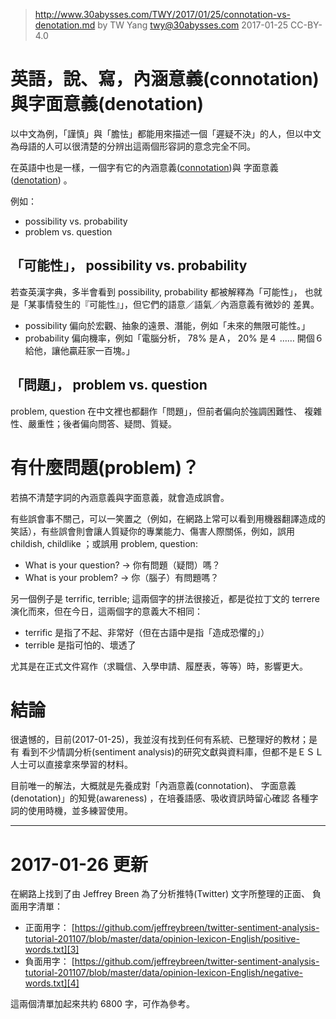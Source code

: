 ﻿> http://www.30abysses.com/TWY/2017/01/25/connotation-vs-denotation.md
> by TW Yang <twy@30abysses.com> 2017-01-25 CC-BY-4.0

# 英語，說、寫，內涵意義(connotation)與字面意義(denotation)

以中文為例，「謹慎」與「膽怯」都能用來描述一個「遲疑不決」的人，但以中文
為母語的人可以很清楚的分辨出這兩個形容詞的意念完全不同。

在英語中也是一樣，一個字有它的內涵意義([connotation][1])與
字面意義([denotation][2]) 。

[1]: https://en.wikipedia.org/wiki/Connotation
[2]: https://en.wikipedia.org/wiki/Denotation

例如：

* possibility vs. probability
* problem vs. question


##  「可能性」， possibility vs. probability

若查英漢字典，多半會看到 possibility, probability 都被解釋為「可能性」，
也就是「某事情發生的『可能性』」，但它們的語意／語氣／內涵意義有微妙的
差異。

* possibility 偏向於宏觀、抽象的遠景、潛能，例如「未來的無限可能性。」
* probability 偏向機率，例如「電腦分析， 78% 是Ａ， 20% 是４ …… 開個６
  給他，讓他贏莊家一百塊。」


##  「問題」， problem vs. question

problem, question 在中文裡也都翻作「問題」，但前者偏向於強調困難性、
複雜性、嚴重性；後者偏向問答、疑問、質疑。



# 有什麼問題(problem)？

若搞不清楚字詞的內涵意義與字面意義，就會造成誤會。

有些誤會事不關己，可以一笑置之（例如，在網路上常可以看到用機器翻譯造成的
笑話），有些誤會則會讓人質疑你的專業能力、傷害人際關係，例如，誤用
childish, childlike ；或誤用 problem, question:

* What is your question?  →  你有問題（疑問）嗎？
* What is your problem? →  你（腦子）有問題嗎？

另一個例子是 terrific, terrible;  這兩個字的拼法很接近，都是從拉丁文的
terrere 演化而來，但在今日，這兩個字的意義大不相同：

* terrific  是指了不起、非常好（但在古語中是指「造成恐懼的」）
* terrible  是指可怕的、壞透了

尤其是在正式文件寫作（求職信、入學申請、履歷表，等等）時，影響更大。



# 結論

很遺憾的，目前(2017-01-25)，我並沒有找到任何有系統、已整理好的教材；是有
看到不少情調分析(sentiment analysis)的研究文獻與資料庫，但都不是ＥＳＬ
人士可以直接拿來學習的材料。

目前唯一的解法，大概就是先養成對「內涵意義(connotation)、
字面意義(denotation)」的知覺(awareness) ，在培養語感、吸收資訊時留心確認
各種字詞的使用時機，並多練習使用。



---
# 2017-01-26  更新

在網路上找到了由 Jeffrey Breen  為了分析推特(Twitter) 文字所整理的正面、
負面用字清單：

* 正面用字： [https://github.com/jeffreybreen/twitter-sentiment-analysis-tutorial-201107/blob/master/data/opinion-lexicon-English/positive-words.txt][3]
* 負面用字： [https://github.com/jeffreybreen/twitter-sentiment-analysis-tutorial-201107/blob/master/data/opinion-lexicon-English/negative-words.txt][4]

[3]: https://github.com/jeffreybreen/twitter-sentiment-analysis-tutorial-201107/blob/master/data/opinion-lexicon-English/positive-words.txt
[4]: https://github.com/jeffreybreen/twitter-sentiment-analysis-tutorial-201107/blob/master/data/opinion-lexicon-English/negative-words.txt

這兩個清單加起來共約 6800 字，可作為參考。
